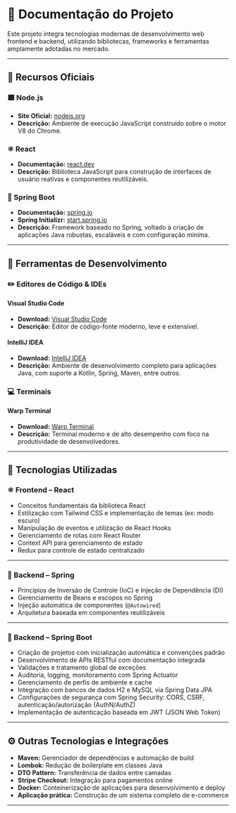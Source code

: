 # 📘 Documentação do Projeto

Este projeto integra tecnologias modernas de desenvolvimento web frontend e backend, utilizando bibliotecas, frameworks e ferramentas amplamente adotadas no mercado.

---

## 🔗 Recursos Oficiais

### 🟩 Node.js
- **Site Oficial:** [nodejs.org](https://nodejs.org)
- **Descrição:** Ambiente de execução JavaScript construído sobre o motor V8 do Chrome.

### ⚛️ React
- **Documentação:** [react.dev](https://react.dev)
- **Descrição:** Biblioteca JavaScript para construção de interfaces de usuário reativas e componentes reutilizáveis.

### 🌱 Spring Boot
- **Documentação:** [spring.io](https://spring.io/projects/spring-boot)
- **Spring Initializr:** [start.spring.io](https://start.spring.io)
- **Descrição:** Framework baseado no Spring, voltado à criação de aplicações Java robustas, escaláveis e com configuração mínima.

---

## 🧰 Ferramentas de Desenvolvimento

### ✏️ Editores de Código & IDEs

#### Visual Studio Code
- **Download:** [Visual Studio Code](https://code.visualstudio.com)
- **Descrição:** Editor de código-fonte moderno, leve e extensível.

#### IntelliJ IDEA
- **Download:** [IntelliJ IDEA](https://www.jetbrains.com/idea/)
- **Descrição:** Ambiente de desenvolvimento completo para aplicações Java, com suporte a Kotlin, Spring, Maven, entre outros.

### 💻 Terminais

#### Warp Terminal
- **Download:** [Warp Terminal](https://www.warp.dev/)
- **Descrição:** Terminal moderno e de alto desempenho com foco na produtividade de desenvolvedores.

---

## 🧩 Tecnologias Utilizadas

### ⚛️ Frontend – React
- Conceitos fundamentais da biblioteca React
- Estilização com Tailwind CSS e implementação de temas (ex: modo escuro)
- Manipulação de eventos e utilização de React Hooks
- Gerenciamento de rotas com React Router
- Context API para gerenciamento de estado
- Redux para controle de estado centralizado

---

### 🌿 Backend – Spring
- Princípios de Inversão de Controle (IoC) e Injeção de Dependência (DI)
- Gerenciamento de Beans e escopos no Spring
- Injeção automática de componentes (`@Autowired`)
- Arquitetura baseada em componentes reutilizáveis

---

### 🚀 Backend – Spring Boot
- Criação de projetos com inicialização automática e convenções padrão
- Desenvolvimento de APIs RESTful com documentação integrada
- Validações e tratamento global de exceções
- Auditoria, logging, monitoramento com Spring Actuator
- Gerenciamento de perfis de ambiente e cache
- Integração com bancos de dados H2 e MySQL via Spring Data JPA
- Configurações de segurança com Spring Security: CORS, CSRF, autenticação/autorização (AuthN/AuthZ)
- Implementação de autenticação baseada em JWT (JSON Web Token)

---

## ⚙️ Outras Tecnologias e Integrações
- **Maven:** Gerenciador de dependências e automação de build
- **Lombok:** Redução de boilerplate em classes Java
- **DTO Pattern:** Transferência de dados entre camadas
- **Stripe Checkout:** Integração para pagamentos online
- **Docker:** Conteinerização de aplicações para desenvolvimento e deploy
- **Aplicação prática:** Construção de um sistema completo de e-commerce

---

